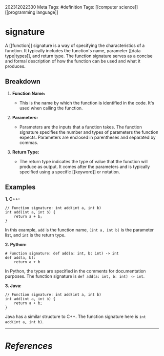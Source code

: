 202312022330
Meta Tags: #definition 
Tags: [[computer science]] [[programming language]]

# signature

A [[function]] signature is a way of specifying the characteristics of a function. It typically includes the function's name, parameter [[data type|types]], and return type. The function signature serves as a concise and formal description of how the function can be used and what it produces.

## Breakdown

1. **Function Name:**
    
    - This is the name by which the function is identified in the code. It's used when calling the function.
2. **Parameters:**
    
    - Parameters are the inputs that a function takes. The function signature specifies the number and types of parameters the function expects. Parameters are enclosed in parentheses and separated by commas.
3. **Return Type:**
    
    - The return type indicates the type of value that the function will produce as output. It comes after the parameters and is typically specified using a specific [[keyword]] or notation.

## Examples

**1. C++:**
```
// Function signature: int add(int a, int b) 
int add(int a, int b) {     
	return a + b; 
}
```

In this example, `add` is the function name, `(int a, int b)` is the parameter list, and `int` is the return type.

**2. Python:**
```
# Function signature: def add(a: int, b: int) -> int 
def add(a, b):
	return a + b
```

In Python, the types are specified in the comments for documentation purposes. 
The function signature is `def add(a: int, b: int) -> int`.

**3. Java:**
```
// Function signature: int add(int a, int b)
int add(int a, int b) { 
	return a + b; 
}
```

Java has a similar structure to C++. 
The function signature here is `int add(int a, int b)`.

---
# *References*